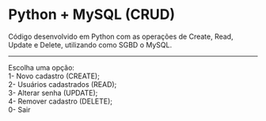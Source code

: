 # Python + MySQL (CRUD)

Código desenvolvido em Python com as operações de Create, Read, Update e Delete, utilizando como SGBD o MySQL.

------------------------------
Escolha uma opção:\
1- Novo cadastro (CREATE);\
2- Usuários cadastrados (READ);\
3- Alterar senha (UPDATE);\
4- Remover cadastro (DELETE);\
0- Sair